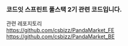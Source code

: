 ### 코드잇 스프린트 풀스택 2기 관련 코드입니다.

관련 레포지토리  
https://github.com/csbizz/PandaMarket_FE  
https://github.com/csbizz/PandaMarket_BE
